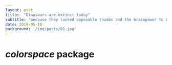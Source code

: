 ```yaml
---
layout: post
title:  "Dinosaurs are extinct today"
subtitle: "because they lacked opposable thumbs and the brainpower to build a space program."
date: 2019-05-10  
background: '/img/posts/01.jpg'
---
```

        
# *colorspace* package
        
        